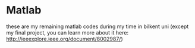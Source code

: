 # Matlab
these are my remaining matlab codes during my time in bilkent uni (except my final project, you can learn more about it here: http://ieeexplore.ieee.org/document/8002987/)

